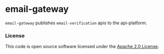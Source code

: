 
# email-gateway

`email-gateway` publishes `email-verification` apis to the api-platform.

### License

This code is open source software licensed under the [Apache 2.0 License]("http://www.apache.org/licenses/LICENSE-2.0.html").
